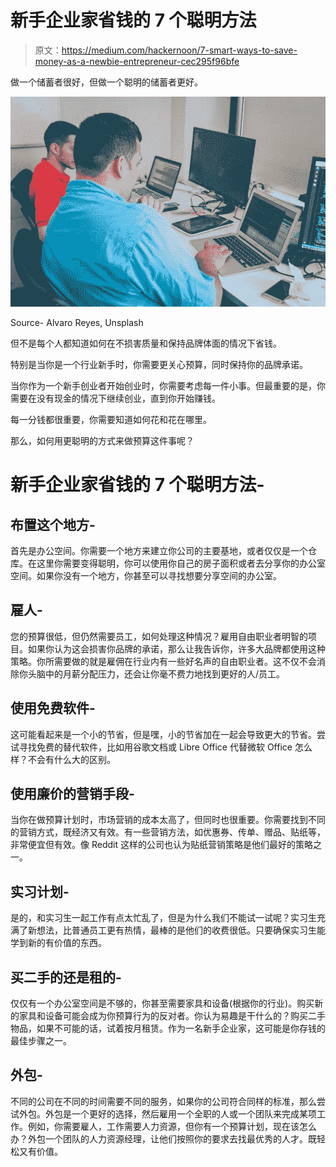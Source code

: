 # 新手企业家省钱的 7 个聪明方法

> 原文：<https://medium.com/hackernoon/7-smart-ways-to-save-money-as-a-newbie-entrepreneur-cec295f96bfe>

做一个储蓄者很好，但做一个聪明的储蓄者更好。

![](img/447401d58ff9787366b6b921f748e744.png)

Source- Alvaro Reyes, Unsplash

但不是每个人都知道如何在不损害质量和保持品牌体面的情况下省钱。

特别是当你是一个行业新手时，你需要更关心预算，同时保持你的品牌承诺。

当你作为一个新手创业者开始创业时，你需要考虑每一件小事。但最重要的是，你需要在没有现金的情况下继续创业，直到你开始赚钱。

每一分钱都很重要，你需要知道如何花和花在哪里。

那么，如何用更聪明的方式来做预算这件事呢？

# 新手企业家省钱的 7 个聪明方法-

## 布置这个地方-

首先是办公空间。你需要一个地方来建立你公司的主要基地，或者仅仅是一个仓库。在这里你需要变得聪明，你可以使用你自己的房子面积或者去分享你的办公室空间。如果你没有一个地方，你甚至可以寻找想要分享空间的办公室。

## 雇人-

您的预算很低，但仍然需要员工，如何处理这种情况？雇用自由职业者明智的项目。如果你认为这会损害你品牌的承诺，那么让我告诉你，许多大品牌都使用这种策略。你所需要做的就是雇佣在行业内有一些好名声的自由职业者。这不仅不会消除你头脑中的月薪分配压力，还会让你毫不费力地找到更好的人/员工。

## 使用免费软件-

这可能看起来是一个小的节省，但是嘿，小的节省加在一起会导致更大的节省。尝试寻找免费的替代软件，比如用谷歌文档或 Libre Office 代替微软 Office 怎么样？不会有什么大的区别。

## 使用廉价的营销手段-

当你在做预算计划时，市场营销的成本太高了，但同时也很重要。你需要找到不同的营销方式，既经济又有效。有一些营销方法，如优惠券、传单、赠品、贴纸等，非常便宜但有效。像 Reddit 这样的公司也认为贴纸营销策略是他们最好的策略之一。

## 实习计划-

是的，和实习生一起工作有点太忙乱了，但是为什么我们不能试一试呢？实习生充满了新想法，比普通员工更有热情，最棒的是他们的收费很低。只要确保实习生能学到新的有价值的东西。

## 买二手的还是租的-

仅仅有一个办公室空间是不够的，你甚至需要家具和设备(根据你的行业)。购买新的家具和设备可能会成为你预算行为的反对者。你认为易趣是干什么的？购买二手物品，如果不可能的话，试着按月租赁。作为一名新手企业家，这可能是你存钱的最佳步骤之一。

## 外包-

不同的公司在不同的时间需要不同的服务，如果你的公司符合同样的标准，那么尝试外包。外包是一个更好的选择，然后雇用一个全职的人或一个团队来完成某项工作。例如，你需要雇人，工作需要人力资源，但你有一个预算计划，现在该怎么办？外包一个团队的人力资源经理，让他们按照你的要求去找最优秀的人才。既轻松又有价值。